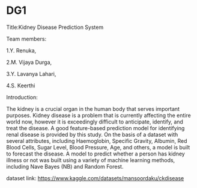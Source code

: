 # DG1
Title:Kidney Disease Prediction System

Team members:

1.Y. Renuka,

2.M. Vijaya Durga, 

3.Y. Lavanya Lahari,

4.S. Keerthi

Introduction:

The kidney is a crucial organ in the human body that serves important purposes. Kidney disease is a problem that is currently affecting the entire world now, however it is exceedingly difficult to anticipate, identify, and treat the disease. A good feature-based prediction model for identifying renal disease is provided by this study. On the basis of a dataset with several attributes, including Haemoglobin, Specific Gravity, Albumin, Red Blood Cells, Sugar Level, Blood Pressure, Age, and others, a model is built to forecast the disease. A model to predict whether a person has kidney illness or not was built using a variety of machine learning methods, including Nave Bayes (NB) and Random Forest.

dataset link: https://www.kaggle.com/datasets/mansoordaku/ckdisease
